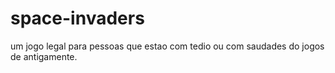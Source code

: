 # space-invaders
um jogo legal para pessoas que estao com tedio ou com saudades do jogos de antigamente.
